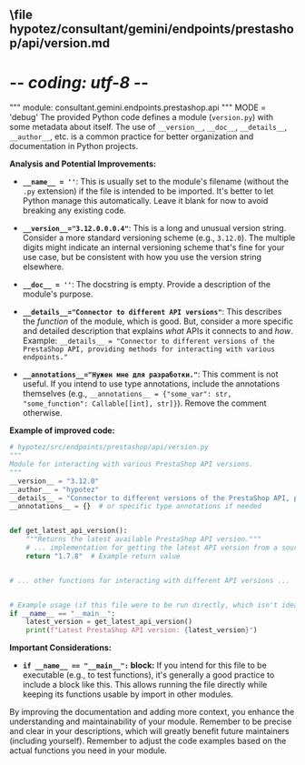 ## \file hypotez/consultant/gemini/endpoints/prestashop/api/version.md
# -*- coding: utf-8 -*-

""" module: consultant.gemini.endpoints.prestashop.api """
MODE = 'debug'
The provided Python code defines a module (`version.py`) with some metadata about itself.  The use of `__version__`, `__doc__`, `__details__`, `__author__`, etc. is a common practice for better organization and documentation in Python projects.

**Analysis and Potential Improvements:**

* **`__name__ = ''`**:  This is usually set to the module's filename (without the `.py` extension) if the file is intended to be imported.  It's better to let Python manage this automatically.  Leave it blank for now to avoid breaking any existing code.

* **`__version__="3.12.0.0.0.4"`**:  This is a long and unusual version string.  Consider a more standard versioning scheme (e.g., `3.12.0`).  The multiple digits might indicate an internal versioning scheme that's fine for your use case, but be consistent with how you use the version string elsewhere.

* **`__doc__ = ''`**: The docstring is empty.  Provide a description of the module's purpose.

* **`__details__="Connector to different API versions"`**:  This describes the *function* of the module, which is good.  But, consider a more specific and detailed description that explains *what* APIs it connects to and *how*.  Example: `__details__ = "Connector to different versions of the PrestaShop API, providing methods for interacting with various endpoints."`

* **`__annotations__="Нужен мне для разработки."`**: This comment is not useful.  If you intend to use type annotations, include the annotations themselves (e.g., `__annotations__ = {"some_var": str, "some_function": Callable[[int], str]}`).  Remove the comment otherwise.


**Example of improved code:**

```python
# hypotez/src/endpoints/prestashop/api/version.py
"""
Module for interacting with various PrestaShop API versions.
"""
__version__ = "3.12.0"
__author__ = "hypotez"
__details__ = "Connector to different versions of the PrestaShop API, providing methods for interacting with various endpoints."
__annotations__ = {}  # or specific type annotations if needed


def get_latest_api_version():
    """Returns the latest available PrestaShop API version."""
    # ... implementation for getting the latest API version from a source ...
    return "1.7.8"  # Example return value


# ... other functions for interacting with different API versions ...


# Example usage (if this file were to be run directly, which isn't ideal)
if __name__ == "__main__":
    latest_version = get_latest_api_version()
    print(f"Latest PrestaShop API version: {latest_version}")
```

**Important Considerations:**

* **`if __name__ == "__main__":` block:**  If you intend for this file to be executable (e.g., to test functions), it's generally a good practice to include a block like this.  This allows running the file directly while keeping its functions usable by import in other modules.


By improving the documentation and adding more context, you enhance the understanding and maintainability of your module. Remember to be precise and clear in your descriptions, which will greatly benefit future maintainers (including yourself). Remember to adjust the code examples based on the actual functions you need in your module.